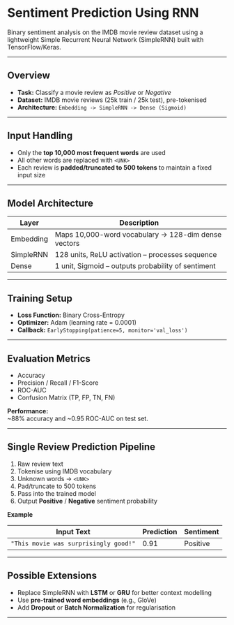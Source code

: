 # Sentiment Prediction Using RNN

Binary sentiment analysis on the IMDB movie review dataset using a lightweight Simple Recurrent Neural Network (SimpleRNN) built with TensorFlow/Keras.

---

## Overview

- **Task:** Classify a movie review as *Positive* or *Negative*
- **Dataset:** IMDB movie reviews (25k train / 25k test), pre-tokenised
- **Architecture:** `Embedding -> SimpleRNN -> Dense (Sigmoid)`

---

## Input Handling

- Only the **top 10,000 most frequent words** are used  
- All other words are replaced with `<UNK>`  
- Each review is **padded/truncated to 500 tokens** to maintain a fixed input size

---

## Model Architecture

| Layer      | Description                                           |
|-----------|-------------------------------------------------------|
| Embedding | Maps 10,000-word vocabulary → 128-dim dense vectors    |
| SimpleRNN | 128 units, ReLU activation – processes sequence        |
| Dense     | 1 unit, Sigmoid – outputs probability of sentiment     |

---

## Training Setup

- **Loss Function:** Binary Cross-Entropy  
- **Optimizer:** Adam (learning rate = 0.0001)  
- **Callback:** `EarlyStopping(patience=5, monitor='val_loss')`

---

## Evaluation Metrics

- Accuracy  
- Precision / Recall / F1-Score  
- ROC-AUC  
- Confusion Matrix (TP, FP, TN, FN)

**Performance:**  
~88% accuracy and ~0.95 ROC-AUC on test set.

---

## Single Review Prediction Pipeline

1. Raw review text  
2. Tokenise using IMDB vocabulary  
3. Unknown words -> `<UNK>`  
4. Pad/truncate to 500 tokens  
5. Pass into the trained model  
6. Output **Positive** / **Negative** sentiment probability

**Example**

| Input Text                         | Prediction | Sentiment |
|------------------------------------|------------|-----------|
| `"This movie was surprisingly good!"` | 0.91       | Positive  |

---

## Possible Extensions

- Replace SimpleRNN with **LSTM** or **GRU** for better context modelling  
- Use **pre-trained word embeddings** (e.g., GloVe)  
- Add **Dropout** or **Batch Normalization** for regularisation

---
